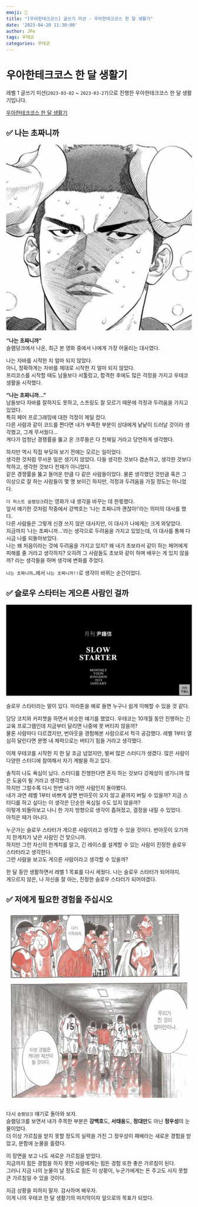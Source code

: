 ```yaml
---
emoji: 📝
title: "[우아한테크코스] 글쓰기 미션 - 우아한테크코스 한 달 생활기"
date: '2023-04-20 11:30:00'
author: JFe
tags: 우테코
categories: 우테코
---
```


# 우아한테크코스 한 달 생활기

레벨 1 글쓰기 미션(`2023-03-02` ~ `2023-03-27`)으로 진행한 우아한테크코스 한 달 생활기입니다.

[우아한테크코스 한 달 생활기](https://github.com/Go-Jaecheol/woowa-writing-5)

## ✅ 나는 초짜니까

![baekho.png](baekho.png)

**“나는 초짜니까”**  
슬램덩크에서 나온, 최근 본 영화 중에서 나에게 가장 어울리는 대사였다.  

나는 자바를 시작한 지 얼마 되지 않았다.  
아니, 정확하게는 자바를 제대로 시작한 지 얼마 되지 않았다.  
프리코스를 시작할 때도 남들보다 서툴렀고, 합격한 후에도 많은 걱정을 가지고 우테코 생활을 시작했다.  

**“나는 초짜니까…”**  
남들보다 자바를 잘하지도 못하고, 스프링도 잘 모르기 때문에 걱정과 두려움을 가지고 있었다.  
특히 페어 프로그래밍에 대한 걱정이 제일 컸다.  
다른 사람과 같이 코드를 짠다면 내가 부족한 부분이 상대에게 낱낱이 드러날 것이라 생각했고, 그게 무서웠다…  
게다가 엄청난 경쟁률을 뚫고 온 크루들은 다 천재일 거라고 당연하게 생각했다.  

하지만 역시 직접 부딪혀 보기 전에는 모르는 일이었다.  
생각한 것처럼 무서운 일은 생기지 않았다. 다들 생각한 것보다 겸손하고, 생각한 것보다 착하고, 생각한 것보다 천재가 아니었다.  
같은 경쟁률을 뚫고 들어온 만큼 다 같은 사람들이었다. 물론 생각했던 것만큼 혹은 그 이상으로 잘 하는 사람들이 몇 명 보이긴 하지만, 걱정과 두려움을 가질 정도는 아니었다.  

`더 퍼스트 슬램덩크`라는 영화가 내 생각을 바꾸는 데 한몫했다.  
앞서 얘기한 것처럼 작중에서 강백호는 ‘나는 초짜니까 괜찮아!’라는 의미의 대사를 했다.  
다른 사람들은 그렇게 신경 쓰지 않은 대사지만, 이 대사가 나에게는 크게 와닿았다.  
지금까지 ‘나는 초짜니까…’라는 생각으로 두려움을 가지고 있었는데, 이 대사를 통해 다시금 나를 되돌아보았다.  
나는 왜 처음이라는 것에 두려움을 가지고 있지? 왜 내가 초보라서 같이 하는 페어에게 피해를 줄 거라고 생각하지? 오히려 그 사람들도 초보와 같이 하며 배우는 게 있지 않을까? 라는 생각들을 하며 생각에 변화를 주었다.  

`나는 초짜니까…`에서 `나는 초짜니까!!`로 생각이 바뀌는 순간이었다.  

## ✅ 슬로우 스타터는 게으른 사람인 걸까

![slowstarter.png](slowstarter.png)

슬로우 스타터라는 말이 있다. 마라톤을 예로 들면 누구나 쉽게 이해할 수 있을 것 같다.  

담당 코치와 커피챗을 하면서 비슷한 얘기를 했었다. 우테코는 10개월 동안 진행하는 긴 교육 프로그램인데 지금부터 달리면 나중에 못 버티지 않을까?  
물론 사람마다 다르겠지만, 번아웃을 경험해본 사람으로서 적극 공감했다. 레벨 1부터 열심히 달린다면 분명 내 체력으로는 버티기 힘들 거라고 생각했다.  

이제 우테코를 시작한 지 한 달 조금 넘었지만, 벌써 많은 스터디가 생겼다. 많은 사람이 다양한 스터디에 참여해서 자기 계발을 하고 있다.  

솔직히 나도 욕심이 났다. 스터디를 진행한다면 혼자 하는 것보다 강제성이 생기니까 많은 도움이 될 거라고 생각했다.  
하지만 그럴수록 다시 한번 내가 어떤 사람인지 돌아봤다.  
내가 과연 레벨 1부터 바쁘게 살면 번아웃이 오지 않고 끝까지 버틸 수 있을까? 지금 스터디를 하고 싶다는 이 생각은 단순한 욕심일 수도 있지 않을까?  
이렇게 되돌아보고 나니 한 가지 방향으로 생각이 좁혀졌고, 결정을 내릴 수 있었다.  
아직은 때가 아니다.  

누군가는 슬로우 스타터가 게으른 사람이라고 생각할 수 있을 것이다. 번아웃이 오기까지 한계치가 낮은 사람인 건 맞으니까.  
하지만 그런 자신의 한계치를 알고, 긴 레이스를 설계할 수 있는 사람이 진정한 슬로우 스타터라고 생각한다.  
그런 사람을 보고도 게으른 사람이라고 생각할 수 있을까?  

한 달 동안 생활하면서 레벨 1 목표를 다시 세웠다. 나는 슬로우 스타터가 되어야지.  
게으르지 않은, 나 자신을 잘 아는, 진정한 슬로우 스타터가 되어야겠다.  

## ✅ 저에게 필요한 경험을 주십시오

![sannoh.png](sannoh.png)

다시 `슬램덩크` 얘기로 돌아와 보자.  
슬램덩크를 보면서 내가 주목한 부분은 **강백호**도, **서태웅**도, **정대만**도 아닌 **정우성**의 눈물이었다.  
더 이상 가르침을 받지 못할 정도의 실력을 가진 그 정우성이 패배라는 새로운 경험을 받았고, 분함에 눈물을 흘렸다.  

이 장면을 보고 나도 새로운 가르침을 받았다.  
지금까지 힘든 경험을 하지 못한 사람에게는 힘든 경험 또한 좋은 가르침이 된다.  
그러니 지금 나의 눈물이 날 정도로 힘든 이 상황이, 누군가에게는 돈 주고도 사지 못할 큰 가르침일 수 있을 것이다.  

지금 상황을 피하지 말자. 감사하며 배우자.  
이게 나의 우테코 한 달 생활기의 마지막이자 앞으로의 목표가 되었다.  


```toc
```
